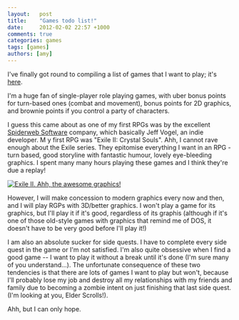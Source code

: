 ```yaml
---
layout:   post
title:    "Games todo list!"
date:     2012-02-02 22:57 +1000
comments: true
categories: games
tags: [games]
authors: [amy]
---
```


I've finally got round to compiling a list of games that I want to play; it's [here](/games-todo-list/).

I'm a huge fan of single-player role playing games, with uber bonus points for turn-based ones (combat and movement), bonus points for 2D graphics, and brownie points if you control a party of characters.

I guess this came about as one of my first RPGs was by the excellent [Spiderweb Software](http://www.spidweb.com/) company, which basically Jeff Vogel, an indie developer. M y first RPG was "Exile II: Crystal Souls". Ahh, I cannot rave enough about the Exile series. They epitomise everything I want in an RPG - turn based, good storyline with fantastic humour, lovely eye-bleeding graphics. I spent many many hours playing these games and I think they're due a replay!

[![Exile II. Ahh, the awesome graphics!](http://www.spiderwebsoftware.com/images/Exile2/exile2_shot.gif)](http://www.spiderwebsoftware.com/exile2/winexile2_ad.html)

However, I will make concession to modern graphics every now and then, and I will play RGPs with 3D/better graphics. I won't play a game for its graphics, but I'll play it if it's good, regardless of its graphis (although if it's one of those old-style games with graphics that remind me of DOS, it doesn't have to be very good before I'll play it!)

I am also an absolute sucker for side quests. I have to complete every side quest in the game or I'm not satisfied. I'm also quite obsessive when I find a good game -- I want to play it without a break until it's done (I'm sure many of you understand...). The unfortunate consequence of these two tendencies is that there are lots of games I want to play but won't, because I'll probably lose my job and destroy all my relationships with my friends and family due to becoming a zombie intent on just finishing that last side quest. (I'm looking at you, Elder Scrolls!).

Ahh, but I can only hope.
